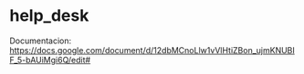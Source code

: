 # help_desk


Documentacion:
https://docs.google.com/document/d/12dbMCnoLlw1vVlHtiZBon_ujmKNUBIF_5-bAUiMgi6Q/edit#

